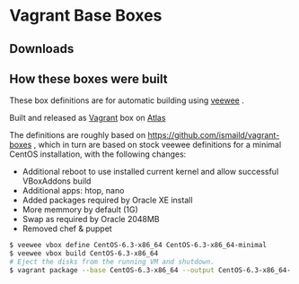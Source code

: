 # Vagrant Base Boxes

## Downloads

## How these boxes were built

These box definitions are for automatic building using [veewee](https://github.com/jedi4ever/veewee) .

Built and released as [Vagrant](https://www.vagrantup.com/) box on [Atlas](https://atlas.hashicorp.com/woznial/boxes/centos-6.3-oracle-xe)

The definitions are roughly based on https://github.com/ismaild/vagrant-boxes , which in turn are based on stock veewee definitions for a minimal CentOS installation, with the following changes:
* Additional reboot to use installed current kernel and allow successful VBoxAddons build
* Additional apps: htop, nano
* Added packages required by Oracle XE install
* More memmory by default (1G)
* Swap as required by Oracle 2048MB
* Removed chef & puppet

```sh
$ veewee vbox define CentOS-6.3-x86_64 CentOS-6.3-x86_64-minimal
$ veewee vbox build CentOS-6.3-x86_64
# Eject the disks from the running VM and shutdown.
$ vagrant package --base CentOS-6.3-x86_64 --output CentOS-6.3-x86_64-.box
```
